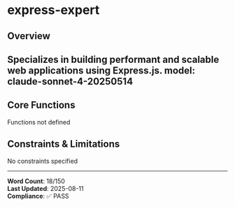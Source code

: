# express-expert

## Overview

Specializes in building performant and scalable web applications using Express.js.
model: claude-sonnet-4-20250514
---

## Core Functions

Functions not defined

## Constraints & Limitations

No constraints specified



---
**Word Count**: 18/150  
**Last Updated**: 2025-08-11  
**Compliance**: ✅ PASS